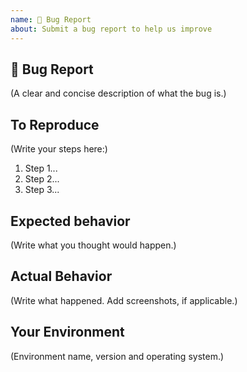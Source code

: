```yaml
---
name: 🐛 Bug Report
about: Submit a bug report to help us improve
---
```


## 🐛 Bug Report

(A clear and concise description of what the bug is.)

## To Reproduce

(Write your steps here:)

1. Step 1...
1. Step 2...
1. Step 3...

## Expected behavior

(Write what you thought would happen.)

## Actual Behavior

(Write what happened. Add screenshots, if applicable.)

## Your Environment

(Environment name, version and operating system.)